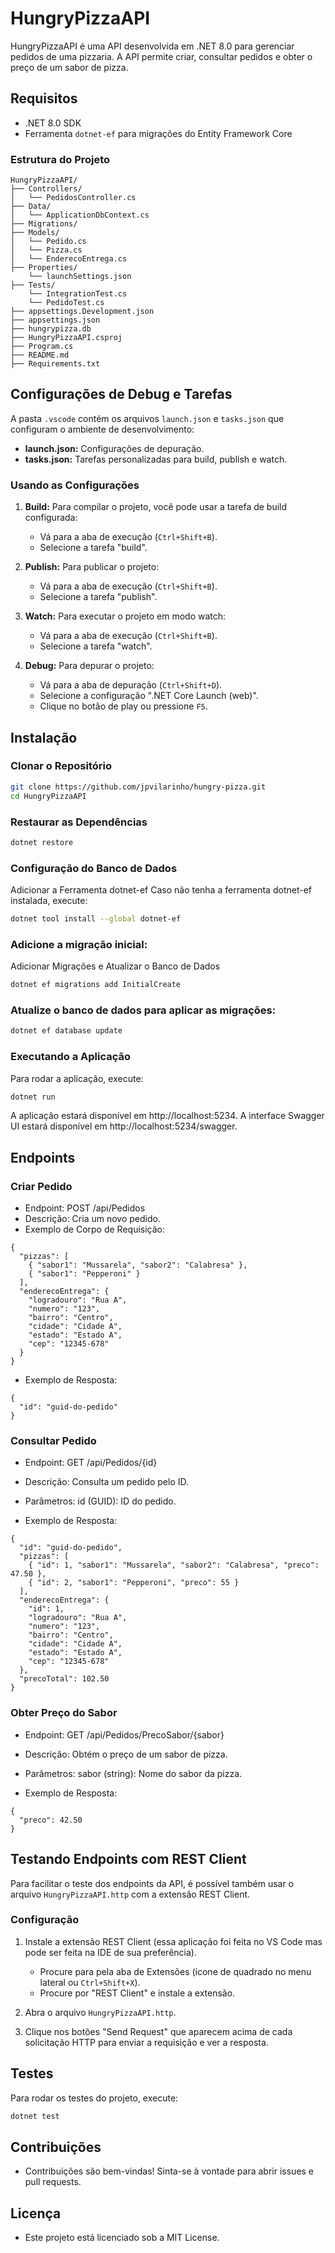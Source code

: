# HungryPizzaAPI

HungryPizzaAPI é uma API desenvolvida em .NET 8.0 para gerenciar pedidos de uma pizzaria. 
A API permite criar, consultar pedidos e obter o preço de um sabor de pizza.

## Requisitos

- .NET 8.0 SDK
- Ferramenta `dotnet-ef` para migrações do Entity Framework Core

### Estrutura do Projeto

```plaintext
HungryPizzaAPI/
├── Controllers/
│   └── PedidosController.cs
├── Data/
│   └── ApplicationDbContext.cs
├── Migrations/
├── Models/
│   └── Pedido.cs
│   └── Pizza.cs
│   └── EnderecoEntrega.cs
├── Properties/
    └── launchSettings.json
├── Tests/
    └── IntegrationTest.cs
    └── PedidoTest.cs
├── appsettings.Development.json
├── appsettings.json
├── hungrypizza.db
├── HungryPizzaAPI.csproj
├── Program.cs
├── README.md
├── Requirements.txt
```

## Configurações de Debug e Tarefas

A pasta `.vscode` contém os arquivos `launch.json` e `tasks.json` que configuram o ambiente de desenvolvimento:

- **launch.json:** Configurações de depuração.
- **tasks.json:** Tarefas personalizadas para build, publish e watch.

### Usando as Configurações

1. **Build:**
   Para compilar o projeto, você pode usar a tarefa de build configurada:
   - Vá para a aba de execução (`Ctrl+Shift+B`).
   - Selecione a tarefa "build".

2. **Publish:**
   Para publicar o projeto:
   - Vá para a aba de execução (`Ctrl+Shift+B`).
   - Selecione a tarefa "publish".

3. **Watch:**
   Para executar o projeto em modo watch:
   - Vá para a aba de execução (`Ctrl+Shift+B`).
   - Selecione a tarefa "watch".

4. **Debug:**
   Para depurar o projeto:
   - Vá para a aba de depuração (`Ctrl+Shift+D`).
   - Selecione a configuração ".NET Core Launch (web)".
   - Clique no botão de play ou pressione `F5`.

## Instalação

### Clonar o Repositório

```bash
git clone https://github.com/jpvilarinho/hungry-pizza.git
cd HungryPizzaAPI
```

### Restaurar as Dependências
```bash 
dotnet restore
```

### Configuração do Banco de Dados
Adicionar a Ferramenta dotnet-ef
Caso não tenha a ferramenta dotnet-ef instalada, execute:
```bash
dotnet tool install --global dotnet-ef
```

### Adicione a migração inicial:
Adicionar Migrações e Atualizar o Banco de Dados
```bash
dotnet ef migrations add InitialCreate
```

### Atualize o banco de dados para aplicar as migrações:
```bash
dotnet ef database update
```

### Executando a Aplicação
Para rodar a aplicação, execute:
```bash
dotnet run
```
A aplicação estará disponível em http://localhost:5234. A interface Swagger UI estará disponível em http://localhost:5234/swagger.

## Endpoints
### Criar Pedido
- Endpoint: POST /api/Pedidos
- Descrição: Cria um novo pedido.
-  Exemplo de Corpo de Requisição:

```plaintext
{
  "pizzas": [
    { "sabor1": "Mussarela", "sabor2": "Calabresa" },
    { "sabor1": "Pepperoni" }
  ],
  "enderecoEntrega": {
    "logradouro": "Rua A",
    "numero": "123",
    "bairro": "Centro",
    "cidade": "Cidade A",
    "estado": "Estado A",
    "cep": "12345-678"
  }
}
```

- Exemplo de Resposta:
```
{
  "id": "guid-do-pedido"
}
```

### Consultar Pedido
- Endpoint: GET /api/Pedidos/{id}
- Descrição: Consulta um pedido pelo ID.
- Parâmetros: id (GUID): ID do pedido.

- Exemplo de Resposta:
```
{
  "id": "guid-do-pedido",
  "pizzas": [
    { "id": 1, "sabor1": "Mussarela", "sabor2": "Calabresa", "preco": 47.50 },
    { "id": 2, "sabor1": "Pepperoni", "preco": 55 }
  ],
  "enderecoEntrega": {
    "id": 1,
    "logradouro": "Rua A",
    "numero": "123",
    "bairro": "Centro",
    "cidade": "Cidade A",
    "estado": "Estado A",
    "cep": "12345-678"
  },
  "precoTotal": 102.50
}
```

### Obter Preço do Sabor
- Endpoint: GET /api/Pedidos/PrecoSabor/{sabor}
- Descrição: Obtém o preço de um sabor de pizza.
- Parâmetros: sabor (string): Nome do sabor da pizza.

- Exemplo de Resposta:
```
{
  "preco": 42.50
}
```

## Testando Endpoints com REST Client
Para facilitar o teste dos endpoints da API, é possível também usar o arquivo `HungryPizzaAPI.http` com a extensão REST Client.

### Configuração

1. Instale a extensão REST Client (essa aplicação foi feita no VS Code mas pode ser feita na IDE de sua preferência).
   - Procure para pela aba de Extensões (ícone de quadrado no menu lateral ou `Ctrl+Shift+X`).
   - Procure por "REST Client" e instale a extensão.

2. Abra o arquivo `HungryPizzaAPI.http`.

3. Clique nos botões "Send Request" que aparecem acima de cada solicitação HTTP para enviar a requisição e ver a resposta.

## Testes
Para rodar os testes do projeto, execute:
```bash
dotnet test
```

## Contribuições
- Contribuições são bem-vindas! Sinta-se à vontade para abrir issues e pull requests.

## Licença
- Este projeto está licenciado sob a MIT License.
